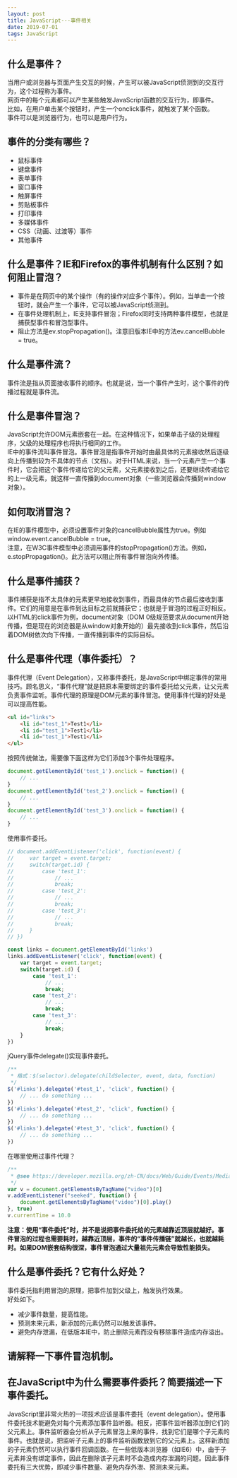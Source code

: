 ```yaml
---
layout: post
title: JavaScript---事件相关
date: 2019-07-01
tags: JavaScript
---
```


## 什么是事件？
当用户或浏览器与页面产生交互的时候，产生可以被JavaScript侦测到的交互行为，这个过程称为事件。<br>
网页中的每个元素都可以产生某些触发JavaScript函数的交互行为，即事件。<br>
比如，在用户单击某个按钮时，产生一个onclick事件，就触发了某个函数。<br>
事件可以是浏览器行为，也可以是用户行为。<br>

## 事件的分类有哪些？
- 鼠标事件
- 键盘事件
- 表单事件
- 窗口事件
- 触屏事件
- 剪贴板事件
- 打印事件
- 多媒体事件
- CSS（动画、过渡等）事件
- 其他事件

## 什么是事件？IE和Firefox的事件机制有什么区别？如何阻止冒泡？
- 事件是在网页中的某个操作（有的操作对应多个事件）。例如，当单击一个按钮时，就会产生一个事件，它可以被JavaScript侦测到。
- 在事件处理机制上，IE支持事件冒泡；Firefox同时支持两种事件模型，也就是捕获型事件和冒泡型事件。
- 阻止方法是ev.stopPropagation()。注意旧版本IE中的方法ev.cancelBubble = true。

## 什么是事件流？
事件流是指从页面接收事件的顺序。也就是说，当一个事件产生时，这个事件的传播过程就是事件流。

## 什么是事件冒泡？
JavaScript允许DOM元素嵌套在一起。在这种情况下，如果单击子级的处理程序，父级的处理程序也将执行相同的工作。<br>
IE中的事件流叫事件冒泡。事件冒泡是指事件开始时由最具体的元素接收然后逐级向上传播到较为不具体的节点（文档）。对于HTML来说，当一个元素产生一个事件时，它会把这个事件传递给它的父元素，父元素接收到之后，还要继续传递给它的上一级元素，就这样一直传播到document对象（一些浏览器会传播到window对象）。<br>

## 如何取消冒泡？
在IE的事件模型中，必须设置事件对象的cancelBubble属性为true。例如 window.event.cancelBubble = true。<br>
注意，在W3C事件模型中必须调用事件的stopPropagation()方法。例如，e.stopPropagation()。此方法可以阻止所有事件冒泡向外传播。<br>

## 什么是事件捕获？
事件捕获是指不太具体的元素更早地接收到事件，而最具体的节点最后接收到事件。它们的用意是在事件到达目标之前就捕获它；也就是于冒泡的过程正好相反。以HTML的click事件为例，document对象（DOM 0级规范要求从document开始传播，但是现在的浏览器是从window对象开始的）最先接收到click事件，然后沿着DOM树依次向下传播，一直传播到事件的实际目标。

## 什么是事件代理（事件委托）？
事件代理（Event Delegation），又称事件委托，是JavaScript中绑定事件的常用技巧。顾名思义，“事件代理”就是把原本需要绑定的事件委托给父元素，让父元素负责事件监听。事件代理的原理是DOM元素的事件冒泡。使用事件代理的好处是可以提高性能。
``` html
<ul id="links">
    <li id="test_1">Test1</li>
    <li id="test_1">Test1</li>
    <li id="test_1">Test1</li>
</ul>
```
按照传统做法，需要像下面这样为它们添加3个事件处理程序。
``` js
document.getElementById('test_1').onclick = function() {
    // ...
}
document.getElementById('test_2').onclick = function() {
    // ...
}
document.getElementById('test_3').onclick = function() {
    // ...
}
```
使用事件委托。
``` js
// document.addEventListener('click', function(event) {
//     var target = event.target;
//     switch(target.id) {
//         case 'test_1':
//             // ...
//             break;
//         case 'test_2':
//             // ...
//             break;
//         case 'test_3':
//             // ...
//             break;
//     }
// })

const links = document.getElementById('links')
links.addEventListener('click', function(event) {
    var target = event.target;
    switch(target.id) {
        case 'test_1':
            // ...
            break;
        case 'test_2':
            // ...
            break;
        case 'test_3':
            // ...
            break;
    }
})
```
jQuery事件delegate()实现事件委托。
``` js
/**
 * 格式：$(selector).delegate(childSelector, event, data, function)
 */
$('#links').delegate('#test_1', 'click', function() {
    // ... do something ...
})
$('#links').delegate('#test_2', 'click', function() {
    // ... do something ...
})
$('#links').delegate('#test_3', 'click', function() {
    // ... do something ...
})
```
在哪里使用过事件代理？
``` js
/**
 * @see https://developer.mozilla.org/zh-CN/docs/Web/Guide/Events/Media_events
 */
var v = document.getElementsByTagName("video")[0]
v.addEventListener("seeked", function() { 
    document.getElementsByTagName("video")[0].play()
}, true)
v.currentTime = 10.0
```
**注意：使用“事件委托”时，并不是说把事件委托给的元素越靠近顶层就越好。事件冒泡的过程也需要耗时，越靠近顶层，事件的“事件传播链”就越长，也就越耗时。如果DOM嵌套结构很深，事件冒泡通过大量祖先元素会导致性能损失。**

## 什么是事件委托？它有什么好处？
事件委托指利用冒泡的原理，把事件加到父级上，触发执行效果。<br>
好处如下。
- 减少事件数量，提高性能。
- 预测未来元素，新添加的元素仍然可以触发该事件。
- 避免内存泄漏，在低版本IE中，防止删除元素而没有移除事件造成内存溢出。

## 请解释一下事件冒泡机制。


## 在JavaScript中为什么需要事件委托？简要描述一下事件委托。
JavaScript里非常火热的一项技术应该是事件委托（event delegation）。使用事件委托技术能避免对每个元素添加事件监听器。相反，把事件监听器添加到它们的父元素上。事件监听器会分析从子元素冒泡上来的事件，找到它们是哪个子元素的事件。也就是说，把监听子元素上的事件监听函数放到它的父元素上。这样新添加的子元素仍然可以执行事件回调函数。在一些低版本浏览器（如IE6）中，由于子元素并没有绑定事件，因此在删除该子元素时不会造成内存泄漏的问题。因此事件委托有三大优势，即减少事件数量、避免内存外泄、预测未来元素。
